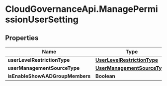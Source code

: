 # CloudGovernanceApi.ManagePermissionUserSetting

## Properties

Name | Type | Description | Notes
------------ | ------------- | ------------- | -------------
**userLevelRestrictionType** | [**UserLevelRestrictionType**](UserLevelRestrictionType.md) |  | [optional] 
**userManagementSourceType** | [**UserManagementSourceType**](UserManagementSourceType.md) |  | [optional] 
**isEnableShowAADGroupMembers** | **Boolean** |  | [optional] 


